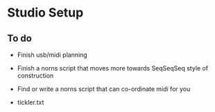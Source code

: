# Studio Setup

## To do

- Finish usb/midi planning
- Finish a norns script that moves more towards SeqSeqSeq style of construction
- Find or write a norns script that can co-ordinate midi for you
<br><p>
  
- tickler.txt
